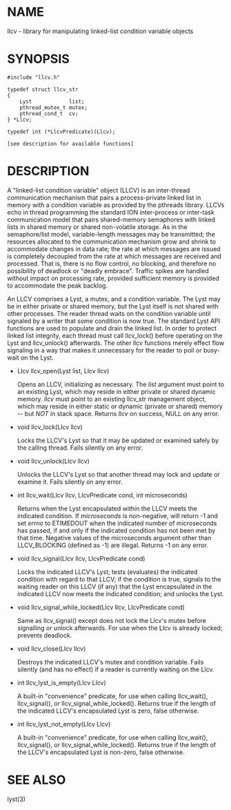 # NAME

llcv - library for manipulating linked-list condition variable objects

# SYNOPSIS

    #include "llcv.h"

    typedef struct llcv_str
    {
        Lyst            list;
        pthread_mutex_t mutex;
        pthread_cond_t  cv;
    } *Llcv;

    typedef int (*LlcvPredicate)(Llcv);

    [see description for available functions]

# DESCRIPTION

A "linked-list condition variable" object (LLCV) is an inter-thread
communication mechanism that pairs a process-private linked list in
memory with a condition variable as provided by the pthreads library.
LLCVs echo in thread programming the standard ION inter-process or
inter-task communication model that pairs shared-memory semaphores
with linked lists in shared memory or shared non-volatile storage.
As in the semaphore/list model, variable-length messages may be
transmitted; the resources allocated to the communication mechanism
grow and shrink to accommodate changes in data rate; the rate at
which messages are issued is completely decoupled from the rate at
which messages are received and processed.  That is, there is no flow
control, no blocking, and therefore no possibility of deadlock or
"deadly embrace".  Traffic spikes are handled without impact on
processing rate, provided sufficient memory is provided to
accommodate the peak backlog.

An LLCV comprises a Lyst, a mutex, and a condition variable.  The Lyst
may be in either private or shared memory, but the Lyst itself is not
shared with other processes.  The reader thread waits on the condition
variable until signaled by a writer that some condition is now true.  The
standard Lyst API functions are used to populate and drain the linked
list.  In order to protect linked list integrity, each thread must call
llcv\_lock() before operating on the Lyst and llcv\_unlock() afterwards.  The
other llcv functions merely effect flow signaling in a way that makes it
unnecessary for the reader to poll or busy-wait on the Lyst.

- Llcv llcv\_open(Lyst list, Llcv llcv)

    Opens an LLCV, initializing as necessary.  The _list_ argument must point
    to an existing Lyst, which may reside in either private or shared dynamic
    memory.  _llcv_ must point to an existing llcv\_str management object, which
    may reside in either static or dynamic (private or shared) memory -- but
    _NOT_ in stack space.  Returns _llcv_ on success, NULL on any error. 

- void llcv\_lock(Llcv llcv)

    Locks the LLCV's Lyst so that it may be updated or examined safely by the
    calling thread.  Fails silently on any error.

- void llcv\_unlock(Llcv llcv)

    Unlocks the LLCV's Lyst so that another thread may lock and update or examine
    it.  Fails silently on any error.

- int llcv\_wait(Llcv llcv, LlcvPredicate cond, int microseconds)

    Returns when the Lyst encapsulated within the LLCV meets the indicated
    condition.  If _microseconds_ is non-negative, will return -1 and set
    _errno_ to ETIMEDOUT when the indicated number of microseconds has
    passed, if and only if the indicated condition has not been met by that
    time.  Negative values of the microseconds argument other than LLCV\_BLOCKING
    (defined as -1) are illegal.  Returns -1 on any error.

- void llcv\_signal(Llcv llcv, LlcvPredicate cond)

    Locks the indicated LLCV's Lyst; tests (evaluates) the indicated condition
    with regard to that LLCV; if the condition is true, signals to the waiting
    reader on this LLCV (if any) that the Lyst encapsulated in the indicated
    LLCV now meets the indicated condition; and unlocks the Lyst.

- void llcv\_signal\_while\_locked(Llcv llcv, LlcvPredicate cond)

    Same as llcv\_signal() except does not lock the Llcv's mutex before
    signalling or unlock afterwards.  For use when the Llcv is already
    locked; prevents deadlock.

- void llcv\_close(Llcv llcv)

    Destroys the indicated LLCV's mutex and condition variable.  Fails silently
    (and has no effect) if a reader is currently waiting on the Llcv.

- int llcv\_lyst\_is\_empty(Llcv Llcv)

    A built-in "convenience" predicate, for use when calling llcv\_wait(),
    llcv\_signal(), or llcv\_signal\_while\_locked().  Returns true if the length
    of the indicated LLCV's encapsulated Lyst is zero, false otherwise.

- int llcv\_lyst\_not\_empty(Llcv Llcv)

    A built-in "convenience" predicate, for use when calling llcv\_wait(),
    llcv\_signal(), or llcv\_signal\_while\_locked().  Returns true if the length
    of the LLCV's encapsulated Lyst is non-zero, false otherwise.

# SEE ALSO

lyst(3)
